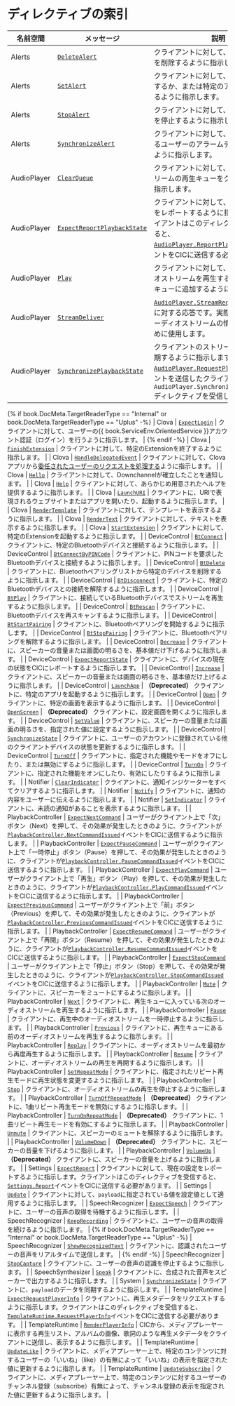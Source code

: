 # ディレクティブの索引

| 名前空間          | メッセージ       | 説明                                             |
|--------------------|----------------|-------------------------------------------------|
| Alerts             | [`DeleteAlert`](/Develop/References/CICInterface/Alerts.md#DeleteAlert)             | クライアントに対して、特定のアラームを削除するように指示します。 |
| Alerts             | [`SetAlert`](/Develop/References/CICInterface/Alerts.md#SetAlert)                   | クライアントに対して、アラームを追加するか、または特定のアラームを編集するように指示します。 |
| Alerts             | [`StopAlert`](/Develop/References/CICInterface/Alerts.md#StopAlert)                 | クライアントに対して、特定のアラームを停止するように指示します。  |
| Alerts             | [`SynchronizeAlert`](/Develop/References/CICInterface/Alerts.md#SynchronizeAlert)   | クライアントに対して、`payload`内にあるユーザーのアラームデータを同期するように指示します。  |
| AudioPlayer        | [`ClearQueue`](/Develop/References/CICInterface/AudioPlayer.md#ClearQueue)          | クライアントに対して、オーディオストリームの再生キューをクリアするように指示します。                              |
| AudioPlayer        | [`ExpectReportPlaybackState`](/Develop/References/CICInterface/AudioPlayer.md#ExpectReportPlaybackState) | クライアントに対して、現在の再生状態をレポートするように指示します。クライアントはこのディレクティブを受信すると、[`AudioPlayer.ReportPlaybackState`](/Develop/References/CICInterface/AudioPlayer.md#ReportPlaybackState)イベントをCICに送信する必要があります。 |
| AudioPlayer        | [`Play`](/Develop/References/CICInterface/AudioPlayer.md#Play)                      | クライアントに対して、特定のオーディオストリームを再生するか、または再生キューに追加するように指示します。                          |
| AudioPlayer        | [`StreamDeliver`](/Develop/References/CICInterface/AudioPlayer.md#StreamDeliver)    | [`AudioPlayer.StreamRequested`](/Develop/References/CICInterface/AudioPlayer.md#StreamRequested)イベントに対する応答です。実際に再生できるオーディオストリームの情報を受信するために使用します。 |
| AudioPlayer        | [`SynchronizePlaybackState`](/Develop/References/CICInterface/AudioPlayer.md#SynchronizePlaybackState) | クライアントのストリーム再生状態を同期するように指示します。[`AudioPlayer.RequestPlaybackState`](/Develop/References/CICInterface/AudioPlayer.md#RequestPlaybackState)イベントを送信したクライアントは、`AudioPlayer.SynchronizePlaybackState`ディレクティブを受信します。 |
{% if book.DocMeta.TargetReaderType == "Internal" or book.DocMeta.TargetReaderType == "Uplus" -%}
| Clova              | [`ExpectLogin`](/Develop/References/CICInterface/Clova.md#ExpectLogin)              | クライアントに対して、ユーザーの{{ book.ServiceEnv.OrientedService }}アカウント認証（ログイン）を行うように指示します。          |
{% endif -%}
| Clova              | [`FinishExtension`](/Develop/References/CICInterface/Clova.md#FinishExtension)      | クライアントに対して、特定のExtensionを終了するように指示します。                                             |
| Clova              | [`HandleDelegatedEvent`](/Develop/References/CICInterface/Clova.md#HandleDelegatedEvent) | クライアントに対して、Clovaアプリから[委任されたユーザーのリクエストを処理する](/Develop/Guides/ImplementClientFeatures/Handle_Delegation.md)ように指示します。   |
| Clova              | [`Hello`](/Develop/References/CICInterface/Clova.md#Hello)                          | クライアントに対して、Downchannelが確立したことを通知します。                                       |
| Clova              | [`Help`](/Develop/References/CICInterface/Clova.md#Help)                            | クライアントに対して、あらかじめ用意されたヘルプを提供するように指示します。                                       |
| Clova              | [`LaunchURI`](/Develop/References/CICInterface/Clova.md#LaunchURI)     | クライアントに、URIで表現されるウェブサイトまたはアプリを開いたり、起動するように指示します。       |
| Clova              | [`RenderTemplate`](/Develop/References/CICInterface/Clova.md#RenderTemplate)        | クライアントに対して、テンプレートを表示するように指示します。                                                     |
| Clova              | [`RenderText`](/Develop/References/CICInterface/Clova.md#RenderText)                | クライアントに対して、テキストを表示するように指示します。                                                     |
| Clova              | [`StartExtension`](/Develop/References/CICInterface/Clova.md#StartExtension)        | クライアントに対して、特定のExtensionを起動するように指示します。                                             |
| DeviceControl      | [`BtConnect`](/Develop/References/CICInterface/DeviceControl.md#BtConnect)          | クライアントに、特定のBluetoothデバイスと接続するように指示します。                                       |
| DeviceControl      | [`BtConnectByPINCode`](/Develop/References/CICInterface/DeviceControl.md#BtConnectByPINCode) | クライアントに、PINコードを要求したBluetoothデバイスと接続するように指示します。                      |
| DeviceControl      | [`BtDelete`](/Develop/References/CICInterface/DeviceControl.md#BtDelete)            | クライアントに、Bluetoothペアリングリストから特定のデバイスを削除するように指示します。                        |
| DeviceControl      | [`BtDisconnect`](/Develop/References/CICInterface/DeviceControl.md#BtDisconnect)    | クライアントに、特定のBluetoothデバイスとの接続を解除するように指示します。                                       |
| DeviceControl      | [`BtPlay`](/Develop/References/CICInterface/DeviceControl.md#BtPlay)                | クライアントに、接続しているBluetoothデバイスでストリームを再生するように指示します。                          |
| DeviceControl      | [`BtRescan`](/Develop/References/CICInterface/DeviceControl.md#BtRescan)            | クライアントに、Bluetoothデバイスを再スキャンするように指示します。                               |
| DeviceControl      | [`BtStartPairing`](/Develop/References/CICInterface/DeviceControl.md#BtStartPairing) | クライアントに、Bluetoothペアリングを開始するように指示します。                                              |
| DeviceControl      | [`BtStopPairing`](/Develop/References/CICInterface/DeviceControl.md#BtStopPairing)   | クライアントに、Bluetoothペアリングを解除するように指示します。                                              |
| DeviceControl      | [`Decrease`](/Develop/References/CICInterface/DeviceControl.md#Decrease)             | クライアントに、スピーカーの音量または画面の明るさを、基本値だけ下げるように指示します。                            |
| DeviceControl      | [`ExpectReportState`](/Develop/References/CICInterface/DeviceControl.md#ExpectReportState) | クライアントに、デバイスの現在の状態をCICにレポートするように指示します。                                  |
| DeviceControl      | [`Increase`](/Develop/References/CICInterface/DeviceControl.md#Increase)             | クライアントに、スピーカーの音量または画面の明るさを、基本値だけ上げるように指示します。                            |
| DeviceControl      | [`LaunchApp`](/Develop/References/CICInterface/DeviceControl.md#LaunchApp)           | **（Deprecated）** クライアントに、特定のアプリを起動するように指示します。                                                    |
| DeviceControl      | [`Open`](/Develop/References/CICInterface/DeviceControl.md#Open)                     | クライアントに、特定の画面を表示するように指示します。  |
| DeviceControl      | [`OpenScreen`](/Develop/References/CICInterface/DeviceControl.md#OpenScreen)         | **（Deprecated）** クライアントに、設定画面を開くように指示します。                                                     |
| DeviceControl      | [`SetValue`](/Develop/References/CICInterface/DeviceControl.md#SetValue)            | クライアントに、スピーカーの音量または画面の明るさを、指定された値に設定するように指示します。                           |
| DeviceControl      | [`SynchronizeState`](/Develop/References/CICInterface/DeviceControl.md#SynchronizeState) | クライアントに、ユーザーのアカウントに登録されている他のクライアントデバイスの状態を更新するように指示します。           |
| DeviceControl      | [`TurnOff`](/Develop/References/CICInterface/DeviceControl.md#TurnOff)               | クライアントに、指定された機能やモードをオフにしたり、または無効にするように指示します。                                  |
| DeviceControl      | [`TurnOn`](/Develop/References/CICInterface/DeviceControl.md#TurnOn)                 | クライアントに、指定された機能をオンにしたり、有効にしたりするように指示します。                                          |
| Notifier           | [`ClearIndicator`](/Develop/References/CICInterface/Notifier.md#ClearIndicator)      | クライアントに、通知インジケーターをすべてクリアするように指示します。                                         |
| Notifier           | [`Notify`](/Develop/References/CICInterface/Notifier.md#Notify)                      | クライアントに、通知の内容をユーザーに伝えるように指示します。                                          |
| Notifier           | [`SetIndicator`](/Develop/References/CICInterface/Notifier.md#SetIndicator)          | クライアントに、未読の通知があることを表示するように指示します。                                  |
| PlaybackController | [`ExpectNextCommand`](/Develop/References/CICInterface/PlaybackController.md#ExpectNextCommand)         | ユーザーがクライアント上で「次」ボタン（Next）を押して、その効果が発生したときのように、クライアントが[`PlaybackController.NextCommandIssued`](/Develop/References/CICInterface/PlaybackController.md#NextCommandIssued)イベントをCICに送信するように指示します。  |
| PlaybackController | [`ExpectPauseCommand`](/Develop/References/CICInterface/PlaybackController.md#ExpectPauseCommand)       | ユーザーがクライアント上で「一時停止」ボタン（Pause）を押して、その効果が発生したときのように、クライアントが[`PlaybackController.PauseCommandIssued`](/Develop/References/CICInterface/PlaybackController.md#PauseCommandIssued)イベントをCICに送信するように指示します。  |
| PlaybackController | [`ExpectPlayCommand`](/Develop/References/CICInterface/PlaybackController.md#ExpectPlayCommand)         | ユーザーがクライアント上で「再生」ボタン（Play）を押して、その効果が発生したときのように、クライアントが[`PlaybackController.PlayCommandIssued`](/Develop/References/CICInterface/PlaybackController.md#PlayCommandIssued)イベントをCICに送信するように指示します。  |
| PlaybackController | [`ExpectPreviousCommand`](/Develop/References/CICInterface/PlaybackController.md#ExpectPreviousCommand) | ユーザーがクライアント上で「前」ボタン（Previous）を押して、その効果が発生したときのように、クライアントが[`PlaybackController.PreviousCommandIssued`](/Develop/References/CICInterface/PlaybackController.md#PreviousCommandIssued)イベントをCICに送信するように指示します。  |
| PlaybackController | [`ExpectResumeCommand`](/Develop/References/CICInterface/PlaybackController.md#ExpectResumeCommand)     | ユーザーがクライアント上で「再開」ボタン（Resume）を押して、その効果が発生したときのように、クライアントが[`PlaybackController.ResumeCommandIssued`](/Develop/References/CICInterface/PlaybackController.md#ResumeCommandIssued)イベントをCICに送信するように指示します。  |
| PlaybackController | [`ExpectStopCommand`](/Develop/References/CICInterface/PlaybackController.md#ExpectStopCommand)         | ユーザーがクライアント上で「停止」ボタン（Stop）を押して、その効果が発生したときのように、クライアントが[`PlaybackController.StopCommandIssued`](/Develop/References/CICInterface/PlaybackController.md#StopCommandIssued)イベントをCICに送信するように指示します。  |
| PlaybackController | [`Mute`](/Develop/References/CICInterface/PlaybackController.md#Mute)               | クライアントに、スピーカーをミュートにするように指示します。                                                |
| PlaybackController | [`Next`](/Develop/References/CICInterface/PlaybackController.md#Next)               | クライアントに、再生キューに入っている次のオーディオストリームを再生するように指示します。                               |
| PlaybackController | [`Pause`](/Develop/References/CICInterface/PlaybackController.md#Pause)             | クライアントに、再生中のオーディオストリームを一時停止するように指示します。                                    |
| PlaybackController | [`Previous`](/Develop/References/CICInterface/PlaybackController.md#Previous)       | クライアントに、再生キューにある前のオーディオストリームを再生するように指示します。                              |
| PlaybackController | [`Replay`](/Develop/References/CICInterface/PlaybackController.md#Replay)           | クライアントに、オーディオストリームを最初から再度再生するように指示します。                                     |
| PlaybackController | [`Resume`](/Develop/References/CICInterface/PlaybackController.md#Resume)           | クライアントに、オーディオストリームの再生を再開するように指示します。                                            |
| PlaybackController | [`SetRepeatMode`](/Develop/References/CICInterface/PlaybackController.md#SetRepeatMode) | クライアントに、指定されたリピート再生モードに再生状態を変更するように指示します。                                |
| PlaybackController | [`Stop`](/Develop/References/CICInterface/PlaybackController.md#Stop)               | クライアントに、オーディオストリームの再生を停止するように指示します。                                            |
| PlaybackController | [`TurnOffRepeatMode`](/Develop/References/CICInterface/PlaybackController.md#TurnOffRepeatMode) | **（Deprecated）** クライアントに、1曲リピート再生モードを無効にするように指示します。                |
| PlaybackController | [`TurnOnRepeatMode`](/Develop/References/CICInterface/PlaybackController.md#TurnOnRepeatMode) | **（Deprecated）** クライアントに、1曲リピート再生モードを有効にするように指示します。                  |
| PlaybackController | [`Unmute`](/Develop/References/CICInterface/PlaybackController.md#Unmute)           | クライアントに、スピーカーのミュートを解除するように指示します。                                           |
| PlaybackController | [`VolumeDown`](/Develop/References/CICInterface/PlaybackController.md#VolumeDown)   | **（Deprecated）** クライアントに、スピーカーの音量を下げるように指示します。                                                   |
| PlaybackController | [`VolumeUp`](/Develop/References/CICInterface/PlaybackController.md#VolumeUp)       | **（Deprecated）** クライアントに、スピーカーの音量を上げるように指示します。                                                   |
| Settings           | [`ExpectReport`](/Develop/References/CICInterface/Settings.md#ExpectReport)                                                 | クライアントに対して、現在の設定をレポートするように指示します。クライアントはこのディレクティブを受信すると、[`Settings.Report`](/Develop/References/CICInterface/Settings.md#Report)イベントをCICに送信する必要があります。 |
| Settings           | [`Update`](/Develop/References/CICInterface/Settings.md#Update)                                                             | クライアントに対して、`payload`に指定されている値を設定値として適用するように指示します。  |
| SpeechRecognizer   | [`ExpectSpeech`](/Develop/References/CICInterface/SpeechRecognizer.md#ExpectSpeech) | クライアントに、ユーザーの音声の取得を待機するように指示します。                                            |
| SpeechRecognizer   | [`KeepRecording`](/Develop/References/CICInterface/SpeechRecognizer.md#KeepRecording) | クライアントに、ユーザーの音声の取得を続けるように指示します。                                                |
{% if book.DocMeta.TargetReaderType == "Internal" or book.DocMeta.TargetReaderType == "Uplus" -%}
| SpeechRecognizer   | [`ShowRecognizedText`](/Develop/References/CICInterface/SpeechRecognizer.md#ShowRecognizedText) | クライアントに、認識されたユーザーの音声をリアルタイムで送信します。                                |
{% endif -%}
| SpeechRecognizer   | [`StopCapture`](/Develop/References/CICInterface/SpeechRecognizer.md#StopCapture)   | クライアントに、ユーザーの音声の認識を停止するように指示します。                                            |
| SpeechSynthesizer  | [`Speak`](/Develop/References/CICInterface/SpeechSynthesizer.md#Speak)                 | クライアントに、合成された音声をスピーカーで出力するように指示します。                                |
| System             | [`SynchronizeState`](/Develop/References/CICInterface/System.md#SynchronizeState) | クライアントに、`payload`のデータを同期するように指示します。                                   |
| TemplateRuntime    | [`ExpectRequestPlayerInfo`](/Develop/References/CICInterface/TemplateRuntime.md#ExpectRequestPlayerInfo)  | クライアントに、再生メタデータをリクエストするように指示します。クライアントはこのディレクティブを受信すると、[`TemplateRuntime.RequestPlayerInfo`](/Develop/References/CICInterface/TemplateRuntime.md#RequestPlayerInfo)イベントをCICに送信する必要があります。 |
| TemplateRuntime    | [`RenderPlayerInfo`](/Develop/References/CICInterface/TemplateRuntime.md#RenderPlayerInfo)                | CICから、メディアプレーヤーに表示する再生リスト、アルバムの画像、歌詞のような再生メタデータをクライアントに送信し、表示するように指示します。 |
| TemplateRuntime    | [`UpdateLike`](/Develop/References/CICInterface/TemplateRuntime.md#UpdateLike)                            | クライアントに、メディアプレーヤー上で、特定のコンテンツに対するユーザーの「いいね」（like）の有無によって「いいね」の表示を指定された値に更新するように指示します。  |
| TemplateRuntime    | [`UpdateSubscribe`](/Develop/References/CICInterface/TemplateRuntime.md#UpdateSubscribe)                  | クライアントに、メディアプレーヤー上で、特定のコンテンツに対するユーザーのチャンネル登録（subscribe）有無によって、チャンネル登録の表示を指定された値に更新するように指示します。  |
